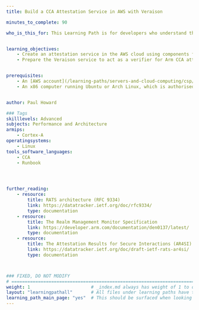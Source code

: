 ```yaml
---
title: Build a CCA Attestation Service in AWS with Veraison

minutes_to_complete: 90

who_is_this_for: This Learning Path is for developers who understand the basics of CCA attestation and the Veraison project, and who wish to progress onto creating a more scalable deployment of a CCA attestation verifier service in the cloud.


learning_objectives:
    - Create an attestation service in the AWS cloud using components from the Veraison project.
    - Prepare the Veraison service to act as a verifier for Arm CCA attestation tokens by provisioning CCA platform endorsements.


prerequisites:
    - An [AWS account](/learning-paths/servers-and-cloud-computing/csp/aws/) for accessing AWS cloud services.
    - An x86 computer running Ubuntu or Arch Linux, which is authorised to use the AWS account. Other build environments might be possible, but will require the configuration of toolchains for cross-compilation.


author: Paul Howard

### Tags
skilllevels: Advanced
subjects: Performance and Architecture
armips:
    - Cortex-A
operatingsystems:
    - Linux
tools_software_languages:
    - CCA
    - Runbook




further_reading:
    - resource:
        title: RATS architecture (RFC 9334) 
        link: https://datatracker.ietf.org/doc/rfc9334/
        type: documentation
    - resource:
        title: The Realm Management Monitor Specification
        link: https://developer.arm.com/documentation/den0137/latest/
        type: documentation
    - resource:
        title: The Attestation Results for Secure Interactions (AR4SI) 
        link: https://datatracker.ietf.org/doc/draft-ietf-rats-ar4si/
        type: documentation



### FIXED, DO NOT MODIFY
# ================================================================================
weight: 1                       # _index.md always has weight of 1 to order correctly
layout: "learningpathall"       # All files under learning paths have this same wrapper
learning_path_main_page: "yes"  # This should be surfaced when looking for related content. Only set for _index.md of learning path content.
---
```

